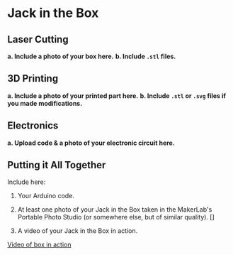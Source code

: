 # Jack in the Box



## Laser Cutting

**a. Include a photo of your box here.**
**b. Include `.stl` files.**



## 3D Printing

**a. Include a photo of your printed part here.**
**b. Include `.stl` or `.svg` files if you made modifications.**

## Electronics

**a. Upload code & a photo of your electronic circuit here.**

## Putting it All Together

Include here:
1. Your Arduino code.

1. At least one photo of your Jack in the Box taken in the MakerLab's Portable Photo Studio (or somewhere else, but of similar quality).
[]

1. A video of your Jack in the Box in action.

[Video of box in action](https://photos.app.goo.gl/PBeJLJ5L1eHPhXm38)
